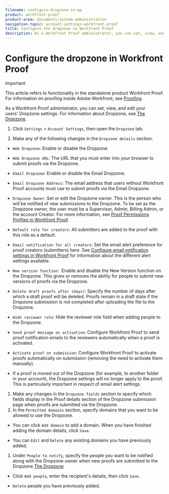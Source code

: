 ```yaml
---
filename: configure-dropzone-in-wp
product: workfront-proof
product-area: documents;system-administration
navigation-topic: account-settings-workfront-proof
title: Configure the dropzone in Workfront Proof
description: As a Workfront Proof administrator, you can set, view, and edit your users' Dropzone settings. For information about Dropzone, see The Dropzone.
---
```


# Configure the dropzone in Workfront Proof

>[!IMPORTANT]
>
>This article refers to functionality in the standalone product Workfront Proof. For information on proofing inside Adobe Workfront, see [Proofing](../../../review-and-approve-work/proofing/proofing.md).

As a Workfront Proof administrator, you can set, view, and edit your users'&nbsp;Dropzone settings. For information about Dropzone, see [The Dropzone](../../../workfront-proof/wp-work-proofsfiles/create-proofs-and-files/dropzone.md).

1. Click `Settings` > `Account Settings`, then open the `Dropzone` tab.

1. Make any of the following changes in the `Dropzone details` section:

  * `Web Dropzone`: Enable or disable the Dropzone.
  * `Web Dropzone URL`: The URL that you must enter into your browser to submit proofs via the Dropzone.
  * `Email Dropzone`:&nbsp;Enable or disable the Email Dropzone.
  * `Email Dropzone Address`: The email address that users without Workfront Proof accounts must use to submit proofs via the Email Dropzone.
  * `Dropzone Owner`: Set or edit the Dropzone owner. This is the person who will be notified of new submissions to the Dropzone. To be set as the Dropzone owner, the user must be a Supervisor, Admin, Billing Admin, or the account Creator. For more information, see [Proof Permissions Profiles in Workfront Proof](../../../workfront-proof/wp-acct-admin/account-settings/proof-perm-profiles-in-wp.md).
  
  * `Default role for creators`: All submitters are added to the proof with this role as a default.
  * `Email notification for all creators`: Set the email alert preference for proof creators (submitters) here. See [Configure email notification settings in Workfront Proof](../../../workfront-proof/wp-emailsntfctns/email-alerts/config-email-notification-settings-wp.md)&nbsp;for information about the different alert settings available.
  
  * `New version function`: &nbsp;Enable and disable the New Version function on the&nbsp;Dropzone. This gives or removes the ability for people to submit new versions of proofs via the Dropzone.
  * `Delete draft proofs after (days)`: Specify the number of days after which a draft proof will be deleted. Proofs remain in a draft state if the Dropzone submission is not completed after uploading the file to the Dropzone.
  * `Hide reviewer role`:&nbsp;Hide the reviewer role field when adding people to the Dropzone.
  * `Send proof message on activation`: Configure Workfront Proof to send proof notification emails to the reviewers automatically when a proof is activated.
  * `Activate proof on submission`: Configure Workfront Proof to activate proofs automatically on submission (removing the need to activate them manually).  
  
  * If a proof is moved out of the Dropzone (for example, to another folder in your account), the Dropzone settings will no longer apply to the proof. This is particularly important in respect of email alert settings.

1. Make any changes in the `Dropzone fields` section to specify which fields display in the Proof details section of the Dropzone submission page when proofs are submitted via the Dropzone.
1. In the `Permitted domains` section, specify domains that you want to be allowed to use the Dropzone.

  * You can click `Add domain` to add a domain. When you have finished adding the domain details, click `Save`.
  
  * You can  `Edit` and `Delete` any existing domains you have previously added.&nbsp;

1. Under `People to notify`,&nbsp;specify the people you want to be notified along with the Dropzone owner when new proofs are submitted to the Dropzone [The Dropzone](../../../workfront-proof/wp-work-proofsfiles/create-proofs-and-files/dropzone.md)

  * Click  `Add people`, enter the recipient's details, then click `Save`.
  
  * `Delete` people you have previously added.

